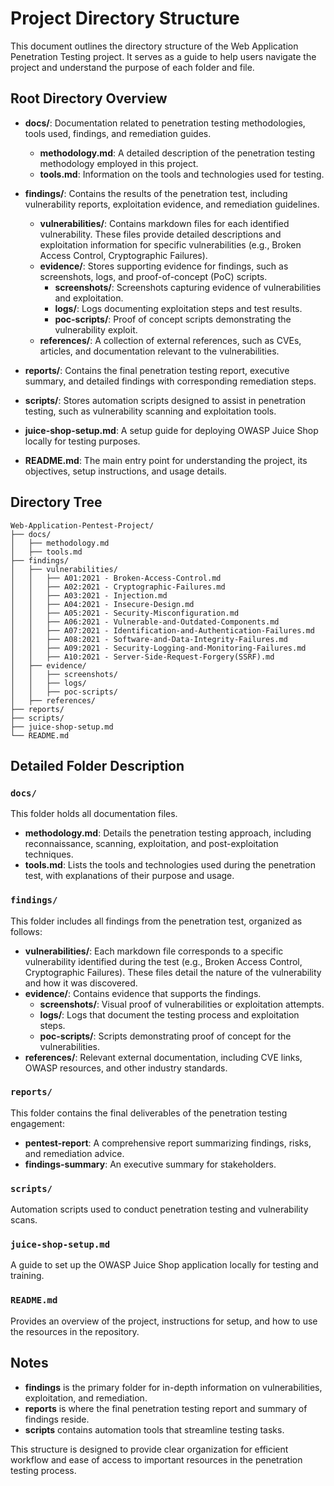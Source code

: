 # Project Directory Structure

This document outlines the directory structure of the Web Application Penetration Testing project. It serves as a guide to help users navigate the project and understand the purpose of each folder and file.

## Root Directory Overview

- **docs/**: Documentation related to penetration testing methodologies, tools used, findings, and remediation guides.
  - **methodology.md**: A detailed description of the penetration testing methodology employed in this project.
  - **tools.md**: Information on the tools and technologies used for testing.

- **findings/**: Contains the results of the penetration test, including vulnerability reports, exploitation evidence, and remediation guidelines.
  - **vulnerabilities/**: Contains markdown files for each identified vulnerability. These files provide detailed descriptions and exploitation information for specific vulnerabilities (e.g., Broken Access Control, Cryptographic Failures).
  - **evidence/**: Stores supporting evidence for findings, such as screenshots, logs, and proof-of-concept (PoC) scripts.
    - **screenshots/**: Screenshots capturing evidence of vulnerabilities and exploitation.
    - **logs/**: Logs documenting exploitation steps and test results.
    - **poc-scripts/**: Proof of concept scripts demonstrating the vulnerability exploit.
  - **references/**: A collection of external references, such as CVEs, articles, and documentation relevant to the vulnerabilities.

- **reports/**: Contains the final penetration testing report, executive summary, and detailed findings with corresponding remediation steps.
  
- **scripts/**: Stores automation scripts designed to assist in penetration testing, such as vulnerability scanning and exploitation tools.

- **juice-shop-setup.md**: A setup guide for deploying OWASP Juice Shop locally for testing purposes.

- **README.md**: The main entry point for understanding the project, its objectives, setup instructions, and usage details.

## Directory Tree

    Web-Application-Pentest-Project/
    ├── docs/
    │   ├── methodology.md
    │   ├── tools.md
    ├── findings/
    │   ├── vulnerabilities/
    │   │   ├── A01:2021 - Broken-Access-Control.md
    │   │   ├── A02:2021 - Cryptographic-Failures.md
    │   │   ├── A03:2021 - Injection.md
    │   │   ├── A04:2021 - Insecure-Design.md
    │   │   ├── A05:2021 - Security-Misconfiguration.md
    │   │   ├── A06:2021 - Vulnerable-and-Outdated-Components.md
    │   │   ├── A07:2021 - Identification-and-Authentication-Failures.md
    │   │   ├── A08:2021 - Software-and-Data-Integrity-Failures.md
    │   │   ├── A09:2021 - Security-Logging-and-Monitoring-Failures.md
    │   │   ├── A10:2021 - Server-Side-Request-Forgery(SSRF).md
    │   ├── evidence/
    │   │   ├── screenshots/
    │   │   ├── logs/
    │   │   ├── poc-scripts/
    │   ├── references/
    ├── reports/
    ├── scripts/
    ├── juice-shop-setup.md
    └── README.md


## Detailed Folder Description

### `docs/`
This folder holds all documentation files.
- **methodology.md**: Details the penetration testing approach, including reconnaissance, scanning, exploitation, and post-exploitation techniques.
- **tools.md**: Lists the tools and technologies used during the penetration test, with explanations of their purpose and usage.

### `findings/`
This folder includes all findings from the penetration test, organized as follows:
- **vulnerabilities/**: Each markdown file corresponds to a specific vulnerability identified during the test (e.g., Broken Access Control, Cryptographic Failures). These files detail the nature of the vulnerability and how it was discovered.
- **evidence/**: Contains evidence that supports the findings.
  - **screenshots/**: Visual proof of vulnerabilities or exploitation attempts.
  - **logs/**: Logs that document the testing process and exploitation steps.
  - **poc-scripts/**: Scripts demonstrating proof of concept for the vulnerabilities.
- **references/**: Relevant external documentation, including CVE links, OWASP resources, and other industry standards.

### `reports/`
This folder contains the final deliverables of the penetration testing engagement:
- **pentest-report**: A comprehensive report summarizing findings, risks, and remediation advice.
- **findings-summary**: An executive summary for stakeholders.

### `scripts/`
Automation scripts used to conduct penetration testing and vulnerability scans.

### `juice-shop-setup.md`
A guide to set up the OWASP Juice Shop application locally for testing and training.

### `README.md`
Provides an overview of the project, instructions for setup, and how to use the resources in the repository.

## Notes
- **findings** is the primary folder for in-depth information on vulnerabilities, exploitation, and remediation.
- **reports** is where the final penetration testing report and summary of findings reside.
- **scripts** contains automation tools that streamline testing tasks.

This structure is designed to provide clear organization for efficient workflow and ease of access to important resources in the penetration testing process.


